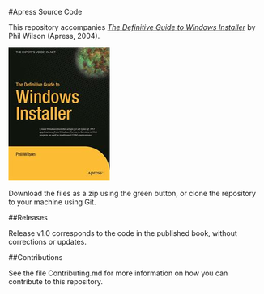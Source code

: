#Apress Source Code

This repository accompanies [*The Definitive Guide to Windows Installer*](http://www.apress.com/9781590592977) by Phil Wilson (Apress, 2004).

![Cover image](9781590592977.jpg)

Download the files as a zip using the green button, or clone the repository to your machine using Git.

##Releases

Release v1.0 corresponds to the code in the published book, without corrections or updates.

##Contributions

See the file Contributing.md for more information on how you can contribute to this repository.
